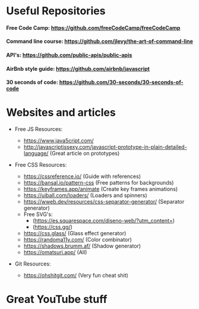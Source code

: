 # Useful Repositories

#### Free Code Camp: https://github.com/freeCodeCamp/freeCodeCamp

#### Command line course: https://github.com/jlevy/the-art-of-command-line

#### API's: https://github.com/public-apis/public-apis

#### AirBnb style guide: https://github.com/airbnb/javascript

#### 30 seconds of code: https://github.com/30-seconds/30-seconds-of-code

# Websites and articles

- Free JS Resources:

  - https://www.java5cript.com/
  - http://javascriptissexy.com/javascript-prototype-in-plain-detailed-language/ (Great article on prototypes)

- Free CSS Resources:

  - https://cssreference.io/ (Guide with references)
  - https://bansal.io/pattern-css (Free patterns for backgrounds)
  - https://keyframes.app/animate (Create key frames animations)
  - https://uiball.com/loaders/ (Loaders and spinners)
  - https://wweb.dev/resources/css-separator-generator/ (Separator generator)
  - Free SVG's:
    - (https://es.squarespace.com/diseno-web/?utm_content=)
    - (https://css.gg/)
  - https://css.glass/ (Glass effect generator)
  - https://randoma11y.com/ (Color combinator)
  - https://shadows.brumm.af/ (Shadow generator)
  - https://omatsuri.app/ (All)

- Git Resources:
  - https://ohshitgit.com/ (Very fun cheat shit)

# Great YouTube stuff
